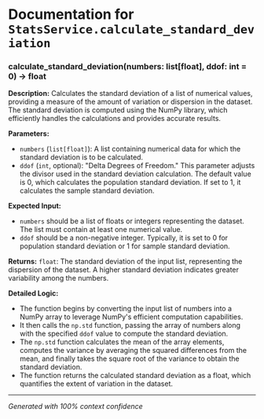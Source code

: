 # Documentation for `StatsService.calculate_standard_deviation`

### calculate_standard_deviation(numbers: list[float], ddof: int = 0) -> float

**Description:**
Calculates the standard deviation of a list of numerical values, providing a measure of the amount of variation or dispersion in the dataset. The standard deviation is computed using the NumPy library, which efficiently handles the calculations and provides accurate results.

**Parameters:**
- `numbers` (`list[float]`): A list containing numerical data for which the standard deviation is to be calculated.
- `ddof` (`int`, optional): "Delta Degrees of Freedom." This parameter adjusts the divisor used in the standard deviation calculation. The default value is 0, which calculates the population standard deviation. If set to 1, it calculates the sample standard deviation.

**Expected Input:**
- `numbers` should be a list of floats or integers representing the dataset. The list must contain at least one numerical value.
- `ddof` should be a non-negative integer. Typically, it is set to 0 for population standard deviation or 1 for sample standard deviation.

**Returns:**
`float`: The standard deviation of the input list, representing the dispersion of the dataset. A higher standard deviation indicates greater variability among the numbers.

**Detailed Logic:**
- The function begins by converting the input list of numbers into a NumPy array to leverage NumPy's efficient computation capabilities.
- It then calls the `np.std` function, passing the array of numbers along with the specified `ddof` value to compute the standard deviation.
- The `np.std` function calculates the mean of the array elements, computes the variance by averaging the squared differences from the mean, and finally takes the square root of the variance to obtain the standard deviation.
- The function returns the calculated standard deviation as a float, which quantifies the extent of variation in the dataset.

---
*Generated with 100% context confidence*
